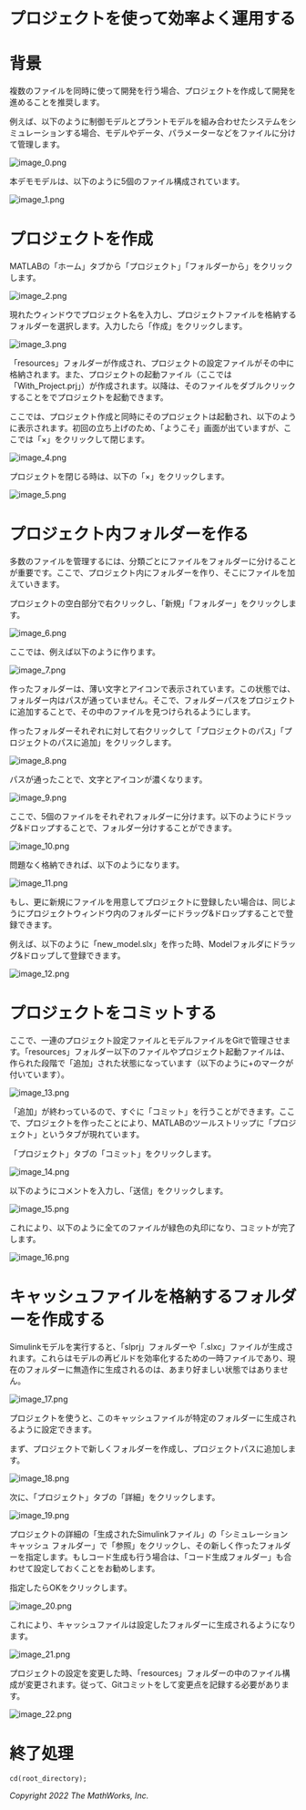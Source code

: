 # プロジェクトを使って効率よく運用する
# 背景


複数のファイルを同時に使って開発を行う場合、プロジェクトを作成して開発を進めることを推奨します。




例えば、以下のように制御モデルとプラントモデルを組み合わせたシステムをシミュレーションする場合、モデルやデータ、パラメーターなどをファイルに分けて管理します。




![image_0.png](workflow_with_project_md_images/image_0.png)




本デモモデルは、以下のように5個のファイル構成されています。




![image_1.png](workflow_with_project_md_images/image_1.png)


# プロジェクトを作成


MATLABの「ホーム」タブから「プロジェクト」「フォルダーから」をクリックします。




![image_2.png](workflow_with_project_md_images/image_2.png)




現れたウィンドウでプロジェクト名を入力し、プロジェクトファイルを格納するフォルダーを選択します。入力したら「作成」をクリックします。




![image_3.png](workflow_with_project_md_images/image_3.png)




「resources」フォルダーが作成され、プロジェクトの設定ファイルがその中に格納されます。また、プロジェクトの起動ファイル（ここでは「With_Project.prj」）が作成されます。以降は、そのファイルをダブルクリックすることをでプロジェクトを起動できます。




ここでは、プロジェクト作成と同時にそのプロジェクトは起動され、以下のように表示されます。初回の立ち上げのため、「ようこそ」画面が出ていますが、ここでは「×」をクリックして閉じます。




![image_4.png](workflow_with_project_md_images/image_4.png)




プロジェクトを閉じる時は、以下の「×」をクリックします。




![image_5.png](workflow_with_project_md_images/image_5.png)


# プロジェクト内フォルダーを作る


多数のファイルを管理するには、分類ごとにファイルをフォルダーに分けることが重要です。ここで、プロジェクト内にフォルダーを作り、そこにファイルを加えていきます。




プロジェクトの空白部分で右クリックし、「新規」「フォルダー」をクリックします。




![image_6.png](workflow_with_project_md_images/image_6.png)




ここでは、例えば以下のように作ります。




![image_7.png](workflow_with_project_md_images/image_7.png)




作ったフォルダーは、薄い文字とアイコンで表示されています。この状態では、フォルダー内はパスが通っていません。そこで、フォルダーパスをプロジェクトに追加することで、その中のファイルを見つけられるようにします。




作ったフォルダーそれぞれに対して右クリックして「プロジェクトのパス」「プロジェクトのパスに追加」をクリックします。




![image_8.png](workflow_with_project_md_images/image_8.png)




パスが通ったことで、文字とアイコンが濃くなります。




![image_9.png](workflow_with_project_md_images/image_9.png)




ここで、5個のファイルをそれぞれフォルダーに分けます。以下のようにドラッグ\&ドロップすることで、フォルダー分けすることができます。




![image_10.png](workflow_with_project_md_images/image_10.png)




問題なく格納できれば、以下のようになります。




![image_11.png](workflow_with_project_md_images/image_11.png)




もし、更に新規にファイルを用意してプロジェクトに登録したい場合は、同じようにプロジェクトウィンドウ内のフォルダーにドラッグ\&ドロップすることで登録できます。




例えば、以下のように「new_model.slx」を作った時、Modelフォルダにドラッグ\&ドロップして登録できます。




![image_12.png](workflow_with_project_md_images/image_12.png)


# プロジェクトをコミットする


ここで、一連のプロジェクト設定ファイルとモデルファイルをGitで管理させます。「resources」フォルダー以下のファイルやプロジェクト起動ファイルは、作られた段階で「追加」された状態になっています（以下のように+のマークが付いています）。




![image_13.png](workflow_with_project_md_images/image_13.png)




「追加」が終わっているので、すぐに「コミット」を行うことができます。ここで、プロジェクトを作ったことにより、MATLABのツールストリップに「プロジェクト」というタブが現れています。




「プロジェクト」タブの「コミット」をクリックします。




![image_14.png](workflow_with_project_md_images/image_14.png)




以下のようにコメントを入力し、「送信」をクリックします。




![image_15.png](workflow_with_project_md_images/image_15.png)




これにより、以下のように全てのファイルが緑色の丸印になり、コミットが完了します。




![image_16.png](workflow_with_project_md_images/image_16.png)


# キャッシュファイルを格納するフォルダーを作成する


Simulinkモデルを実行すると、「slprj」フォルダーや「.slxc」ファイルが生成されます。これらはモデルの再ビルドを効率化するための一時ファイルであり、現在のフォルダーに無造作に生成されるのは、あまり好ましい状態ではありません。




![image_17.png](workflow_with_project_md_images/image_17.png)




プロジェクトを使うと、このキャッシュファイルが特定のフォルダーに生成されるように設定できます。




まず、プロジェクトで新しくフォルダーを作成し、プロジェクトパスに追加します。




![image_18.png](workflow_with_project_md_images/image_18.png)




次に、「プロジェクト」タブの「詳細」をクリックします。




![image_19.png](workflow_with_project_md_images/image_19.png)




プロジェクトの詳細の「生成されたSimulinkファイル」の「シミュレーション キャッシュ フォルダー」で「参照」をクリックし、その新しく作ったフォルダーを指定します。もしコード生成も行う場合は、「コード生成フォルダー」も合わせて設定しておくことをお勧めします。




指定したらOKをクリックします。




![image_20.png](workflow_with_project_md_images/image_20.png)




これにより、キャッシュファイルは設定したフォルダーに生成されるようになります。




![image_21.png](workflow_with_project_md_images/image_21.png)




プロジェクトの設定を変更した時、「resources」フォルダーの中のファイル構成が変更されます。従って、Gitコミットをして変更点を記録する必要があります。




![image_22.png](workflow_with_project_md_images/image_22.png)


# 終了処理

```matlab:Code
cd(root_directory);
```

  


*Copyright 2022 The MathWorks, Inc.*



